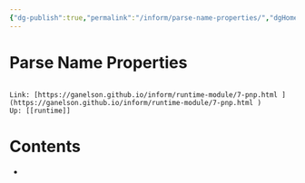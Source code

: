 ```yaml
---
{"dg-publish":true,"permalink":"/inform/parse-name-properties/","dgHomeLink":true,"dgPassFrontmatter":false}
---
```


# Parse Name Properties
```ad-info

Link: [https://ganelson.github.io/inform/runtime-module/7-pnp.html ](https://ganelson.github.io/inform/runtime-module/7-pnp.html )
Up: [[runtime]]
```

# Contents
- 